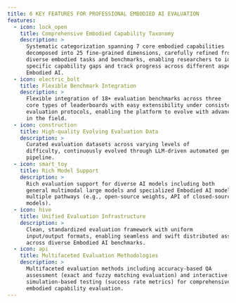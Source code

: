 ```yaml
---
title: 6 KEY FEATURES FOR PROFESSIONAL EMBODIED AI EVALUATION
features:
  - icon: lock_open
    title: Comprehensive Embodied Capability Taxonomy
    description: >
      Systematic categorization spanning 7 core embodied capabilities
      decomposed into 25 fine-grained dimensions, carefully refined from
      diverse embodied tasks and benchmarks, enabling researchers to identify
      specific capability gaps and track progress across different aspects of
      Embodied AI.
  - icon: electric_bolt
    title: Flexible Benchmark Integration
    description: >
      Flexible integration of 18+ evaluation benchmarks across three
      core types of leaderboards with easy extensibility under consistent
      evaluation protocols, enabling the platform to evolve with advancement
      in the field.
  - icon: construction
    title: High-quality Evolving Evaluation Data
    description: >
      Curated evaluation datasets across varying levels of
      difficulty, continuously evolved through LLM-driven automated generation
      pipeline.
  - icon: smart_toy
    title: Rich Model Support
    description: >
      Rich evaluation support for diverse AI models including both
      general multimodal large models and specialized Embodied AI models in
      multiple pathways (e.g., open-source weights, API of closed-source
      models).
  - icon: hive
    title: Unified Evaluation Infrastructure
    description: >
      Clean, standardized evaluation framework with uniform
      input/output formats, enabling seamless and swift distributed assessment
      across diverse Embodied AI benchmarks.
  - icon: api
    title: Multifaceted Evaluation Methodologies
    description: >
      Multifaceted evaluation methods including accuracy-based QA
      assessment (exact and fuzzy matching evaluation) and interactive
      simulation-based testing (success rate metrics) for comprehensive
      embodied capability evaluation.
---
```

